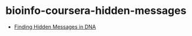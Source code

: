 # bioinfo-coursera-hidden-messages

* [Finding Hidden Messages in DNA](https://github.com/lu-ko/bioinfo-coursera-hidden-messages/tree/master/hidden-messages)
